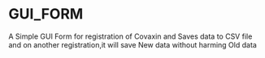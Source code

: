 # GUI_FORM
A Simple GUI Form for registration of Covaxin and Saves data to CSV file and on another registration,it will save New data without harming Old data
